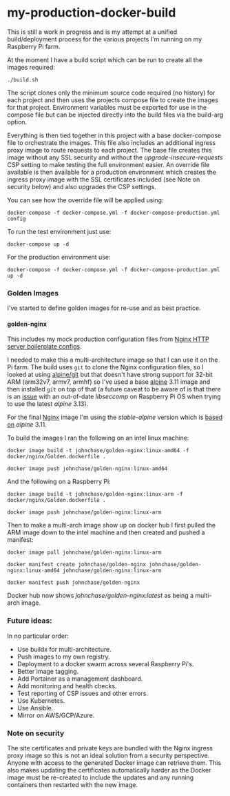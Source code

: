 # my-production-docker-build

This is still a work in progress and is my attempt at a unified build/deployment process for the various projects I'm running on my 
Raspberry Pi farm.

At the moment I have a build script which can be run to create all the images required: 

    ./build.sh

The script clones only the minimum source code required (no history) for each project and then uses the projects compose file to 
create the images for that project. Environment variables must be exported for use in the compose file but can be injected directly
into the build files via the build-arg option.

Everything is then tied together in this project with a base docker-compose file to orchestrate the images. This file also includes 
an additional ingress proxy image to route requests to each project. The base file creates this image without any SSL security and 
without the *upgrade-insecure-requests* CSP setting to make testing the full environment easier. An override file available is then
available for a production environment which creates the ingress proxy image with the SSL certificates included (see Note on 
security below) and also upgrades the CSP settings.

You can see how the override file will be applied using:

    docker-compose -f docker-compose.yml -f docker-compose-production.yml config

To run the test environment just use:

    docker-compose up -d

For the production environment use:

    docker-compose -f docker-compose.yml -f docker-compose-production.yml up -d

### Golden Images

I've started to define golden images for re-use and as best practice.

#### golden-nginx

This includes my mock production configuration files from [Nginx HTTP server boilerplate configs](https://github.com/RatJuggler/server-configs-nginx/tree/my-production).

I needed to make this a multi-architecture image so that I can use it on the Pi farm. The build uses `git` to clone the Nginx 
configuration files, so I looked at using [alpine/git](https://hub.docker.com/r/alpine/git) but that doesn't have strong support 
for 32-bit ARM (arm32v7, armv7, armhf) so I've used a base [alpine](https://hub.docker.com/_/alpine) 3.11 image and then installed 
`git` on top of that (a future caveat to be aware of is that there is an [issue](https://wiki.alpinelinux.org/wiki/Release_Notes_for_Alpine_3.13.0#time64_requirements) 
with an out-of-date *libseccomp* on Raspberry Pi OS when trying to use the latest *alpine* 3.13).

For the final [Nginx](https://hub.docker.com/_/nginx) image I'm using the *stable-alpine* version which is [based on](https://github.com/nginxinc/docker-nginx/blob/master/stable/alpine/Dockerfile)
*alpine* 3.11.

To build the images I ran the following on an intel linux machine:

    docker image build -t johnchase/golden-nginx:linux-amd64 -f docker/nginx/Golden.dockerfile .

    docker image push johnchase/golden-nginx:linux-amd64

And the following on a Raspberry Pi:

    docker image build -t johnchase/golden-nginx:linux-arm -f docker/nginx/Golden.dockerfile .

    docker image push johnchase/golden-nginx:linux-arm

Then to make a multi-arch image show up on docker hub I first pulled the ARM image down to the intel machine and then created and 
pushed a manifest:

    docker image pull johnchase/golden-nginx:linux-arm

    docker manifest create johnchase/golden-nginx johnchase/golden-nginx:linux-amd64 johnchase/golden-nginx:linux-arm

    docker manifest push johnchase/golden-nginx

Docker hub now shows *johnchase/golden-nginx:latest* as being a multi-arch image.

### Future ideas:

In no particular order:

- Use buildx for multi-architecture.
- Push images to my own registry.
- Deployment to a docker swarm across several Raspberry Pi's.
- Better image tagging.
- Add Portainer as a management dashboard.
- Add monitoring and health checks.
- Test reporting of CSP issues and other errors.
- Use Kubernetes.
- Use Ansible.
- Mirror on AWS/GCP/Azure.

### Note on security

The site certificates and private keys are bundled with the Nginx ingress proxy image so this is not an ideal solution from a 
security perspective. Anyone with access to the generated Docker image can retrieve them. This also makes updating the certificates 
automatically harder as the Docker image must be re-created to include the updates and any running containers then restarted with 
the new image.
